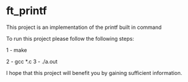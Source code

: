 # ft_printf
This project is an implementation of the printf built in command 

To run this project please follow the following steps:

1 - make

2 - gcc *.c
3 - ./a.out

I hope that this project will benefit you by gaining sufficient information.
